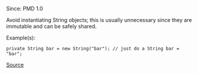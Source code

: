Since: PMD 1.0

Avoid instantiating String objects; this is usually unnecessary since they are immutable and can be safely shared.

Example(s):
```
private String bar = new String("bar"); // just do a String bar = "bar";
```

[Source](https://pmd.github.io/pmd-5.6.1/pmd-java/rules/java/strings.html#StringInstantiation)
